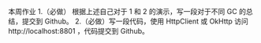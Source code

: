 本周作业
1.（必做） 根据上述自己对于 1 和 2 的演示，写一段对于不同 GC 的总结，提交到 Github。
2.（必做）写一段代码，使用 HttpClient 或 OkHttp 访问 http://localhost:8801 ，代码提交到 Github。